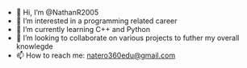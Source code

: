 - 👋 Hi, I’m @NathanR2005
- 👀 I’m interested in a programming related career
- 🌱 I’m currently learning C++ and Python
- 💞️ I’m looking to collaborate on various projects to futher my overall knowlegde
- 📫 How to reach me: natero360edu@gmail.com

<!---
NathanR2005/NathanR2005 is a ✨ special ✨ repository because its `README.md` (this file) appears on your GitHub profile.
You can click the Preview link to take a look at your changes.
--->
